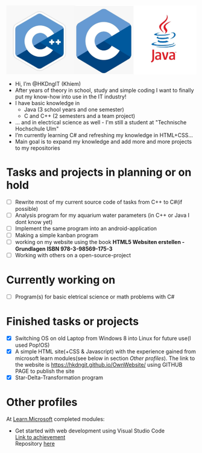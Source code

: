 ![logos](./Images/CPP.jpg)
- Hi, I’m @HKDngIT (Khiem)
- After years of theory in school, study and simple coding I want to finally put my know-how into use in the IT industry!
- I have basic knowledge in
  - Java (3 school years and one semester)
  - C and C++ (2 semesters and a team project)
- ... and in electrical science as well - I'm still a student at "Technische Hochschule Ulm"
- I’m currently learning C# and refreshing my knowledge in HTML+CSS...
- Main goal is to expand my knowledge and add more and more projects to my repositories
  
# Tasks and projects in planning or on hold
  - [ ] Rewrite most of my current source code of tasks from C++ to C#(if possible)
  - [ ] Analysis program for my aquarium water parameters (in C++ or Java I dont know yet)
  - [ ] Implement the same program into an android-application
  - [ ] Making a simple kanban program
  - [ ] working on my website using the book **HTML5 Websiten erstellen - Grundlagen ISBN 978-3-98569-175-3**
  - [ ] Working with others on a open-source-project
 
# Currently working on
- [ ] Program(s) for basic eletrical science or math problems with C#


# Finished tasks or projects
- [x] Switching OS on old Laptop from Windows 8 into Linux for future use(I used Pop!OS)
- [x] A simple HTML site(+CSS & Javascript) with the experience gained from microsoft learn modules(see below in section *Other profiles*). The link to the website is https://hkdngit.github.io/OwnWebsite/ using GITHUB PAGE to publish the site
- [x] Star-Delta-Transformation program

# Other profiles
At [Learn.Microsoft](https://learn.microsoft.com/en-us/users/me/)
completed modules:
- Get started with web development using Visual Studio Code  
  [Link to achievement](https://learn.microsoft.com/api/achievements/share/en-us/HKDng97-9570/FZ9GPCNX?sharingId=40C5DF22D22FE35F)  
  Repository [here](https://github.com/HKDngIT/OwnWebsite/tree/main)  
 

<!---
HKDngIT/HKDngIT is a ✨ special ✨ repository because its `README.md` (this file) appears on your GitHub profile.
You can click the Preview link to take a look at your changes.
--->
